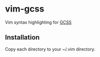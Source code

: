 # vim-gcss

Vim syntax highlighting for [GCSS](https://github.com/yosssi/gcss)

## Installation

Copy each directory to your ~/.vim directory.
